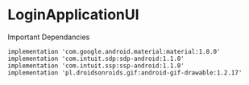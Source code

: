 # LoginApplicationUI
Important Dependancies

    implementation 'com.google.android.material:material:1.8.0'
    implementation 'com.intuit.sdp:sdp-android:1.1.0'
    implementation 'com.intuit.ssp:ssp-android:1.1.0'
    implementation 'pl.droidsonroids.gif:android-gif-drawable:1.2.17'
